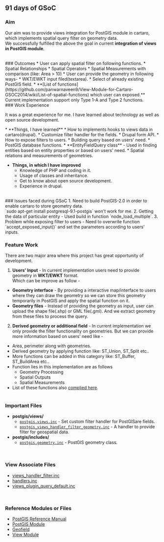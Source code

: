 ## 91 days of GSoC    

### Aim 
Our aim was to provide views integration for PostGIS module in cartaro, which implements spatial query filter on geometry data.<br /> 
We successfully fulfilled the above the goal in current **integration of views in PostGIS module**.<br /> 

<br />
### Outcomes
* User can apply spatial filter on following functions.
  * Spatial Relationships
  * Spatial Operators
  * Spatial Measurements with comparison (like: Area > 10)
* User can provide the geometry in following ways-
  * WKT/EWKT input filed(textarea).
  * Select of already existing PostGIS field.
* **[List of functions](https://github.com/panwarnaveen9/View-Module-for-Cartaro-GSOC2014/wiki/List-of-spatial-functions) which user can exposed.** Current implementation support only Type 1-A and Type 2 functions.  

<br />
### Work Experience
<p>It was a great experience for me. I have learned about technology as well as open source development.</p> 
* **Things, I have learned**
  * How to implements hooks to views data in cartaro(drupal).
  * Customize filter handler for the fields.
  * Drupal form API.
  * How to expose filters to users.
  * Building query based on users' need.
  * PostGIS database functions. 
  * **EntityFieldQuery class** - Used in finding entities based on entity properties or based on users' need.
  * Spatial relations and measurements of geometries. 

* **Things, in which I have improved**
  * Knowledge of PHP and coding in it.
  * Usage of classes and inheritance. 
  * Get to know about open source development.
  * Experience in drupal. 

<br />
### Issues faced during GSoC
1. Need to build PostGIS-2.0 in order to enable cartaro to store geometry data. <br />`sudo apt-get install postgresql-9.1-postgis` won't work for me. 
2. Getting the data of particular entity - Used build in function `node_load_multiple`. 
3. Problem while exposing filter to users - Need to overwrite function `accept_exposed_input()` and set the parameters according to users' inputs.   
<br />

### Feature Work
There are two major area where this project has great opportunity of development.

1. **Users' Input** - In current implementation users need to provide geometry in **WKT/EWKT** format.<br />Which can be improve as follow -  
  * **Geometry interface** - By providing a interactive map/interface to users where they can draw the geometry so we can store this geometry temporarily in PostGIS and apply the spatial function on it.  
  * **Geometry files** - Instead of providing the geometry as input, user can upload the shape file(.shp) or GML file(.gml). And we extract geometry from these files to process the query. 

2. **Derived geometry or additional field** - In current implementation we only provide the filter functionality on geometries. But we can provide more information based on users' need like - 
  * Area, perimeter along with geometries.
  * Derived geometry by applying function like: ST_Union, ST_Split etc.. 
  * More functions can be added in this category like: ST_Buffer, ST_BuildArea etc..
  * Function lies in this implementation are as follows
    * Geometry Processing
    * Spatial Outputs
    * Spatial Measurements
  * List of these functions also [complied here](https://github.com/panwarnaveen9/View-Module-for-Cartaro-GSOC2014/wiki/List-of-spatial-functions#future-work).
<br /><br />

### Important Files 
* **postgis/views/**
  * [`postgis.views.inc`](https://github.com/panwarnaveen9/View-Module-for-Cartaro-GSOC2014/blob/master/postgis_module/views/postgis.views.inc) - Set custom filter handler for PostGISare fields.
  * [`postgis_views_handler_filter_geometry.inc`](https://github.com/panwarnaveen9/View-Module-for-Cartaro-GSOC2014/blob/master/postgis_module/views/postgis_views_handler_filter_geometry.inc) -  A handler to provide filter for geospatial data.
* **postgis/includes/**
  * [`postgis.geometry.inc`](https://github.com/panwarnaveen9/View-Module-for-Cartaro-GSOC2014/blob/master/postgis_module/includes/postgis.geometry.inc) - PostGIS geometry class. 
<br />

### View Associate Files
* [views_handler_filter.inc](https://github.com/panwarnaveen9/View-Module-for-Cartaro-GSOC2014/blob/20964232f29365a6ff28f54c11b09244936f9eec/cartaro/profiles/cartaro/modules/contrib/views/handlers/views_handler_filter.inc)
* [handlers.inc](https://github.com/panwarnaveen9/View-Module-for-Cartaro-GSOC2014/blob/master/cartaro_distribution/profiles/cartaro/modules/contrib/views/includes/handlers.inc)
* [views_plugin_query_default.inc](https://github.com/panwarnaveen9/View-Module-for-Cartaro-GSOC2014/blob/master/cartaro_distribution/profiles/cartaro/modules/contrib/views/plugins/views_plugin_query_default.inc)
<br />

### Reference Modules or Files
* [PostGIS Reference Manual](http://postgis.net/docs/manual-2.0/reference.html)
* [PostGIS Module](https://drupal.org/project/postgis)
* [Geofield](https://drupal.org/project/geofield)
* [View Module](https://drupal.org/project/views)